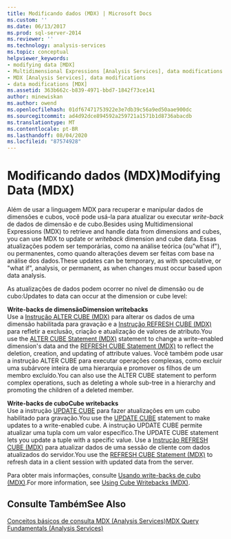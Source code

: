 ```yaml
---
title: Modificando dados (MDX) | Microsoft Docs
ms.custom: ''
ms.date: 06/13/2017
ms.prod: sql-server-2014
ms.reviewer: ''
ms.technology: analysis-services
ms.topic: conceptual
helpviewer_keywords:
- modifying data [MDX]
- Multidimensional Expressions [Analysis Services], data modifications
- MDX [Analysis Services], data modifications
- data modifications [MDX]
ms.assetid: 363b662c-b839-4971-bbd7-1842f73ce141
author: minewiskan
ms.author: owend
ms.openlocfilehash: 01df67471753922e3e7db39c56a9ed50aae900dc
ms.sourcegitcommit: ad4d92dce894592a259721a1571b1d8736abacdb
ms.translationtype: MT
ms.contentlocale: pt-BR
ms.lasthandoff: 08/04/2020
ms.locfileid: "87574928"
---
```

# <a name="modifying-data-mdx"></a><span data-ttu-id="e7a98-102">Modificando dados (MDX)</span><span class="sxs-lookup"><span data-stu-id="e7a98-102">Modifying Data (MDX)</span></span>
  <span data-ttu-id="e7a98-103">Além de usar a linguagem MDX para recuperar e manipular dados de dimensões e cubos, você pode usá-la para atualizar ou executar *write-back* de dados de dimensão e de cubo.</span><span class="sxs-lookup"><span data-stu-id="e7a98-103">Besides using Multidimensional Expressions (MDX) to retrieve and handle data from dimensions and cubes, you can use MDX to update or *writeback* dimension and cube data.</span></span> <span data-ttu-id="e7a98-104">Essas atualizações podem ser temporárias, como na análise teórica (ou"what if"), ou permanentes, como quando alterações devem ser feitas com base na análise dos dados.</span><span class="sxs-lookup"><span data-stu-id="e7a98-104">These updates can be temporary, as with speculative, or "what if", analysis, or permanent, as when changes must occur based upon data analysis.</span></span>  
  
 <span data-ttu-id="e7a98-105">As atualizações de dados podem ocorrer no nível de dimensão ou de cubo:</span><span class="sxs-lookup"><span data-stu-id="e7a98-105">Updates to data can occur at the dimension or cube level:</span></span>  
  
 <span data-ttu-id="e7a98-106">**Write-backs de dimensão**</span><span class="sxs-lookup"><span data-stu-id="e7a98-106">**Dimension writebacks**</span></span>  
 <span data-ttu-id="e7a98-107">Use a [Instrução ALTER CUBE (MDX)](/sql/mdx/mdx-data-definition-alter-cube) para alterar os dados de uma dimensão habilitada para gravação e a [Instrução REFRESH CUBE (MDX)](/sql/mdx/mdx-data-definition-refresh-cube) para refletir a exclusão, criação e atualização de valores de atributo.</span><span class="sxs-lookup"><span data-stu-id="e7a98-107">You use the [ALTER CUBE Statement (MDX)](/sql/mdx/mdx-data-definition-alter-cube) statement to change a write-enabled dimension's data and the [REFRESH CUBE Statement (MDX)](/sql/mdx/mdx-data-definition-refresh-cube) to reflect the deletion, creation, and updating of attribute values.</span></span> <span data-ttu-id="e7a98-108">Você também pode usar a instrução ALTER CUBE para executar operações complexas, como excluir uma subárvore inteira de uma hierarquia e promover os filhos de um membro excluído.</span><span class="sxs-lookup"><span data-stu-id="e7a98-108">You can also use the ALTER CUBE statement to perform complex operations, such as deleting a whole sub-tree in a hierarchy and promoting the children of a deleted member.</span></span>  
  
 <span data-ttu-id="e7a98-109">**Write-backs de cubo**</span><span class="sxs-lookup"><span data-stu-id="e7a98-109">**Cube writebacks**</span></span>  
 <span data-ttu-id="e7a98-110">Use a instrução [UPDATE CUBE](/sql/mdx/mdx-data-manipulation-update-cube) para fazer atualizações em um cubo habilitado para gravação.</span><span class="sxs-lookup"><span data-stu-id="e7a98-110">You use the [UPDATE CUBE](/sql/mdx/mdx-data-manipulation-update-cube) statement to make updates to a write-enabled cube.</span></span> <span data-ttu-id="e7a98-111">A instrução UPDATE CUBE permite atualizar uma tupla com um valor específico.</span><span class="sxs-lookup"><span data-stu-id="e7a98-111">The UPDATE CUBE statement lets you update a tuple with a specific value.</span></span> <span data-ttu-id="e7a98-112">Use a [Instrução REFRESH CUBE (MDX)](/sql/mdx/mdx-data-definition-refresh-cube) para atualizar dados de uma sessão de cliente com dados atualizados do servidor.</span><span class="sxs-lookup"><span data-stu-id="e7a98-112">You use the [REFRESH CUBE Statement (MDX)](/sql/mdx/mdx-data-definition-refresh-cube) to refresh data in a client session with updated data from the server.</span></span>  
  
 <span data-ttu-id="e7a98-113">Para obter mais informações, consulte [Usando write-backs de cubo &#40;MDX&#41;](mdx-data-modification-using-cube-writebacks.md).</span><span class="sxs-lookup"><span data-stu-id="e7a98-113">For more information, see [Using Cube Writebacks &#40;MDX&#41;](mdx-data-modification-using-cube-writebacks.md).</span></span>  
  
## <a name="see-also"></a><span data-ttu-id="e7a98-114">Consulte Também</span><span class="sxs-lookup"><span data-stu-id="e7a98-114">See Also</span></span>  
 [<span data-ttu-id="e7a98-115">Conceitos básicos de consulta MDX &#40;Analysis Services&#41;</span><span class="sxs-lookup"><span data-stu-id="e7a98-115">MDX Query Fundamentals &#40;Analysis Services&#41;</span></span>](mdx-query-fundamentals-analysis-services.md)  
  
  
